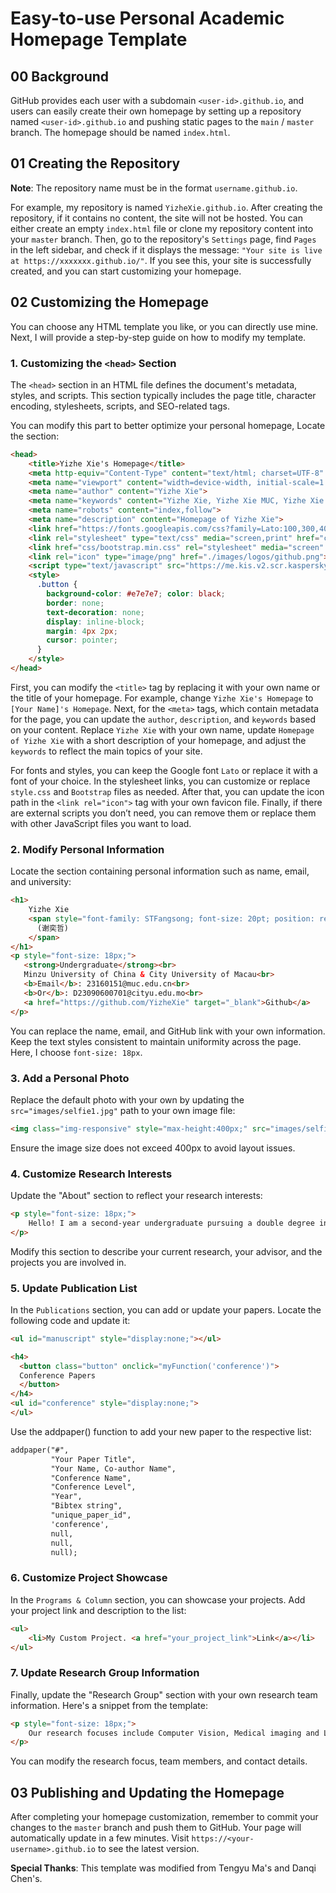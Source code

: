 # Easy-to-use Personal Academic Homepage Template

## 00 Background

GitHub provides each user with a subdomain `<user-id>.github.io`, and users can easily create their own homepage by setting up a repository named `<user-id>.github.io` and pushing static pages to the `main` / `master` branch. The homepage should be named `index.html`.

## 01 Creating the Repository

**Note**: The repository name must be in the format `username.github.io`.

For example, my repository is named `YizheXie.github.io`. After creating the repository, if it contains no content, the site will not be hosted. You can either create an empty `index.html` file or clone my repository content into your `master` branch. Then, go to the repository's `Settings` page, find `Pages` in the left sidebar, and check if it displays the message: `"Your site is live at https://xxxxxxx.github.io/"`. If you see this, your site is successfully created, and you can start customizing your homepage.

## 02 Customizing the Homepage

You can choose any HTML template you like, or you can directly use mine. Next, I will provide a step-by-step guide on how to modify my template.

### 1. Customizing the `<head>` Section

The `<head>` section in an HTML file defines the document's metadata, styles, and scripts. This section typically includes the page title, character encoding, stylesheets, scripts, and SEO-related tags. 

You can modify this part to better optimize your personal homepage, Locate the section:

```html
<head>
    <title>Yizhe Xie's Homepage</title>
    <meta http-equiv="Content-Type" content="text/html; charset=UTF-8" />
    <meta name="viewport" content="width=device-width, initial-scale=1.0" />
    <meta name="author" content="Yizhe Xie">
    <meta name="keywords" content="Yizhe Xie, Yizhe Xie MUC, Yizhe Xie Artificial Intelligence">
    <meta name="robots" content="index,follow">
    <meta name="description" content="Homepage of Yizhe Xie">
    <link href="https://fonts.googleapis.com/css?family=Lato:100,300,400,700,900" rel="stylesheet">
    <link rel="stylesheet" type="text/css" media="screen,print" href="css/style.css" />
    <link href="css/bootstrap.min.css" rel="stylesheet" media="screen" />
    <link rel="icon" type="image/png" href="./images/logos/github.png">
    <script type="text/javascript" src="https://me.kis.v2.scr.kaspersky-labs.com/FD126C42-EBFA-4E12-B309-BB3FDD723AC1/main.js" charset="UTF-8"></script>
    <style>
      .button {
        background-color: #e7e7e7; color: black;
        border: none;
        text-decoration: none;
        display: inline-block;
        margin: 4px 2px;
        cursor: pointer;
      }
    </style>
</head>
```

First, you can modify the `<title>` tag by replacing it with your own name or the title of your homepage. For example, change `Yizhe Xie's Homepage` to `[Your Name]'s Homepage`. Next, for the `<meta>` tags, which contain metadata for the page, you can update the `author`, `description`, and `keywords` based on your content. Replace `Yizhe Xie` with your own name, update `Homepage of Yizhe Xie` with a short description of your homepage, and adjust the `keywords` to reflect the main topics of your site.

For fonts and styles, you can keep the Google font `Lato` or replace it with a font of your choice. In the stylesheet links, you can customize or replace `style.css` and `Bootstrap` files as needed. After that, you can update the icon path in the `<link rel="icon">` tag with your own favicon file. Finally, if there are external scripts you don’t need, you can remove them or replace them with other JavaScript files you want to load.

### 2. Modify Personal Information

Locate the section containing personal information such as name, email, and university:

```html
<h1>
    Yizhe Xie
    <span style="font-family: STFangsong; font-size: 20pt; position: relative; top: -4px;">
      (谢奕哲)
    </span>
</h1>  
<p style="font-size: 18px;">
   <strong>Undergraduate</strong><br>
   Minzu University of China & City University of Macau<br>
   <b>Email</b>: 23160151@muc.edu.cn<br>
   <b>Or</b>: D23090600701@cityu.edu.mo<br>
   <a href="https://github.com/YizheXie" target="_blank">Github</a>
</p>
```

You can replace the name, email, and GitHub link with your own information. Keep the text styles consistent to maintain uniformity across the page. Here, I choose `font-size: 18px`.

### 3. Add a Personal Photo

Replace the default photo with your own by updating the `src="images/selfie1.jpg"` path to your own image file:

```html
<img class="img-responsive" style="max-height:400px;" src="images/selfie1.jpg"/>
```

Ensure the image size does not exceed 400px to avoid layout issues.

### 4. Customize Research Interests

Update the "About" section to reflect your research interests:

```html
<p style="font-size: 18px;">
    Hello! I am a second-year undergraduate pursuing a double degree in Data Science and Big Data Technology at Minzu University of China and City University of Macau. I am fortunate to be advised by <a href="https://fds.cityu.edu.mo/members/341">Congcong Zhu</a> at CityU of Macau. My research interests include large language model (LLM) safety, multi-agents learning, especially LLM-MA and (deep) reinforcement learning.
</p>
```

Modify this section to describe your current research, your advisor, and the projects you are involved in.

### 5. Update Publication List

In the `Publications` section, you can add or update your papers. Locate the following code and update it:

```html
<ul id="manuscript" style="display:none;"></ul>

<h4>
  <button class="button" onclick="myFunction('conference')">
  Conference Papers 
  </button>
</h4>
<ul id="conference" style="display:none;">
</ul>
```

Use the addpaper() function to add your new paper to the respective list:

```html
addpaper("#",
         "Your Paper Title",
         "Your Name, Co-author Name",
         "Conference Name",
         "Conference Level",
         "Year",
         "Bibtex string",
         "unique_paper_id", 
         'conference',
         null,
         null, 
         null);
```

### 6. Customize Project Showcase

In the `Programs & Column` section, you can showcase your projects. Add your project link and description to the list:

```HTML
<ul>
    <li>My Custom Project. <a href="your_project_link">Link</a></li>
</ul>
```

### 7. Update Research Group Information

Finally, update the "Research Group" section with your own research team information. Here's a snippet from the template:

```HTML
<p style="font-size: 18px;">
    Our research focuses include Computer Vision, Medical imaging and LLM safety. Our team leader, <b>Dongxiao Li</b>, is a docile, bright and generous person. If you are interested in joining our group for collaborative learning and growth, please feel free to reach out to him.
</p>
```

You can modify the research focus, team members, and contact details.

## 03 Publishing and Updating the Homepage

After completing your homepage customization, remember to commit your changes to the `master` branch and push them to GitHub. Your page will automatically update in a few minutes. Visit `https://<your-username>.github.io` to see the latest version.

**Special Thanks**: This template was modified from Tengyu Ma's and Danqi Chen's.
